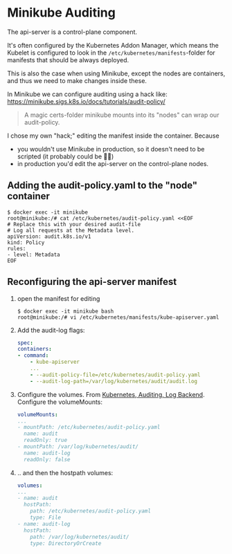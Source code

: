 # Minikube Auditing

The api-server is a control-plane component.

It's often configured by the Kubernetes Addon Manager,
which means the Kubelet is configured to look in the
`/etc/kubernetes/manifests`-folder for manifests that should be always deployed.

This is also the case when using Minikube, except the nodes are containers,
and thus we need to make changes inside these.

In Minikube we can configure auditing using a hack like:
<https://minikube.sigs.k8s.io/docs/tutorials/audit-policy/>

> A magic certs-folder minikube mounts into its "nodes"
> can wrap our audit-policy.

I chose my own "hack;" editing the manifest inside the container. Because

- you wouldn't use Minikube in production, so it doesn't need to be scripted
    (it probably could be 🤷‍♂️)
- in production you'd edit the api-server on the control-plane nodes.


## Adding the audit-policy.yaml to the "node" container

```shell
$ docker exec -it minikube
root@minikube:/# cat /etc/kubernetes/audit-policy.yaml <<EOF
# Replace this with your desired audit-file
# Log all requests at the Metadata level.
apiVersion: audit.k8s.io/v1
kind: Policy
rules:
- level: Metadata
EOF
```

## Reconfiguring the api-server manifest

1. open the manifest for editing

    ```shell
    $ docker exec -it minikube bash
    root@minikube:/# vi /etc/kubernetes/manifests/kube-apiserver.yaml
    ```

2. Add the audit-log flags:

    ```yaml
    spec:
    containers:
    - command:
        - kube-apiserver
        ...
        - --audit-policy-file=/etc/kubernetes/audit-policy.yaml
        - --audit-log-path=/var/log/kubernetes/audit/audit.log
    ```

3. Configure the volumes.
    From [Kubernetes, Auditing, Log Backend](https://kubernetes.io/docs/tasks/debug/debug-cluster/audit/).
    Configure the volumeMounts:

    ```yaml
    volumeMounts:
    ...
    - mountPath: /etc/kubernetes/audit-policy.yaml
      name: audit
      readOnly: true
    - mountPath: /var/log/kubernetes/audit/
      name: audit-log
      readOnly: false
    ```

1. .. and then the hostpath volumes:

    ```yaml
    volumes:
    ...
    - name: audit
      hostPath:
        path: /etc/kubernetes/audit-policy.yaml
        type: File
    - name: audit-log
      hostPath:
        path: /var/log/kubernetes/audit/
        type: DirectoryOrCreate
    ```
